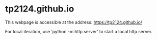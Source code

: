 # tp2124.github.io

This webpage is accessible at the address: <https://tp2124.github.io/>

For local iteration, use 'python -m http.server' to start a local http server.
